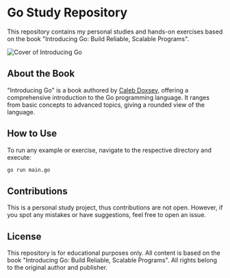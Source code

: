 # Go Study Repository

This repository contains my personal studies and hands-on exercises based on the book "Introducing Go: Build Reliable,
Scalable Programs".

![Cover of Introducing Go](https://m.media-amazon.com/images/I/910vo0vXITL._SY466_.jpg)

## About the Book

"Introducing Go" is a book authored
by [Caleb Doxsey](https://www.amazon.com.br/stores/Caleb-Doxsey/author/B00ITYLY9A?ref=ap_rdr&store_ref=ap_rdr&isDramIntegrated=true&shoppingPortalEnabled=true),
offering a comprehensive introduction to the Go programming language. It ranges from basic concepts to advanced topics,
giving a rounded view of the language.

## How to Use

To run any example or exercise, navigate to the respective directory and execute:

```bash
go run main.go
```

## Contributions

This is a personal study project, thus contributions are not open. However, if you spot any mistakes or have
suggestions, feel free to open an issue.

## License

This repository is for educational purposes only. All content is based on the book "Introducing Go: Build Reliable,
Scalable Programs". All rights belong to the original author and publisher.